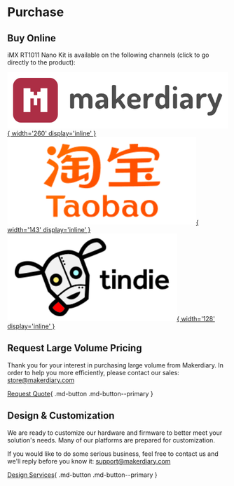 # Purchase

## Buy Online

iMX RT1011 Nano Kit is available on the following channels (click to go directly to the product):

[![makerdiary store](assets/images/makerdiary-store.png){ width='260' display='inline' }](https://makerdiary.com/products/imxrt1011-nanokit)
[![Taobao](assets/images/taobao-store.png){ width='143' display='inline' }](https://zaowubang.taobao.com/)
[![Tindie](assets/images/tindie-store.png){ width='128' display='inline' }](https://www.tindie.com/products/makerdiary/imxrt1011-nanokit/)


## Request Large Volume Pricing

Thank you for your interest in purchasing large volume from Makerdiary. In order to help you more efficiently, please contact our sales: store@makerdiary.com

[Request Quote](mailto:store@makerdiary.com){ .md-button .md-button--primary }

## Design & Customization

We are ready to customize our hardware and firmware to better meet your solution's needs. Many of our platforms are prepared for customization.

If you would like to do some serious business, feel free to contact us and we'll reply before you know it: support@makerdiary.com

[Design Services](mailto:support@makerdiary.com){ .md-button .md-button--primary }
